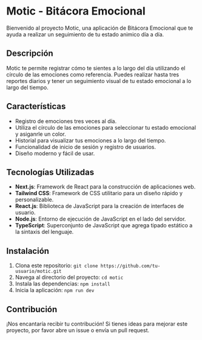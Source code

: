 # Motic - Bitácora Emocional

Bienvenido al proyecto Motic, una aplicación de Bitácora Emocional que te ayuda a realizar un seguimiento de tu estado animico día a día.

## Descripción

Motic te permite registrar cómo te sientes a lo largo del día utilizando el círculo de las emociones como referencia. Puedes realizar hasta tres reportes diarios y tener un seguimiento visual de tu estado emocional a lo largo del tiempo.

## Características

- Registro de emociones tres veces al día.
- Utiliza el círculo de las emociones para seleccionar tu estado emocional y asiganrle un color.
- Historial para visualizar tus emociones a lo largo del tiempo.
- Funcionalidad de inicio de sesión y registro de usuarios.
- Diseño moderno y fácil de usar.

## Tecnologías Utilizadas

- **Next.js**: Framework de React para la construcción de aplicaciones web.
- **Tailwind CSS**: Framework de CSS utilitario para un diseño rápido y personalizable.
- **React.js**: Biblioteca de JavaScript para la creación de interfaces de usuario.
- **Node.js**: Entorno de ejecución de JavaScript en el lado del servidor.
- **TypeScript**: Superconjunto de JavaScript que agrega tipado estático a la sintaxis del lenguaje.

## Instalación

1. Clona este repositorio: `git clone https://github.com/tu-usuario/motic.git`
2. Navega al directorio del proyecto: `cd motic`
3. Instala las dependencias: `npm install`
4. Inicia la aplicación: `npm run dev`

## Contribución

¡Nos encantaría recibir tu contribución! Si tienes ideas para mejorar este proyecto, por favor abre un issue o envía un pull request.
